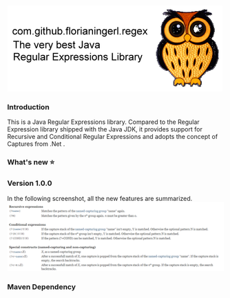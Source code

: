 ![com.github.florianingerl.regex](media/logo.png)

### Introduction
This is a Java Regular Expressions library. Compared to the Regular Expression library shipped with the Java JDK, it provides support for Recursive and Conditional Regular Expressions and adopts the concept of Captures from .Net .

### What's new :star:

### Version 1.0.0

In the following screenshot, all the new features are summarized.
![com.github.florianingerl.regex.newfeatures](media/newfeatures.png)

### Maven Dependency
